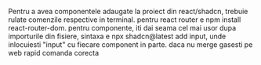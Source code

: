 Pentru a avea componentele adaugate la proiect din react/shadcn, trebuie rulate comenzile respective in terminal. pentru react router e npm install react-router-dom. pentru componente, iti dai seama cel mai usor dupa importurile din fisiere, sintaxa e npx shadcn@latest add input, unde inlocuiesti "input" cu fiecare component in parte. daca nu merge gasesti pe web rapid comanda corecta
